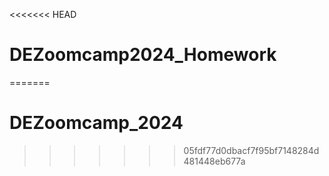 <<<<<<< HEAD
# DEZoomcamp2024_Homework
 
=======
# DEZoomcamp_2024
>>>>>>> 05fdf77d0dbacf7f95bf7148284d481448eb677a
